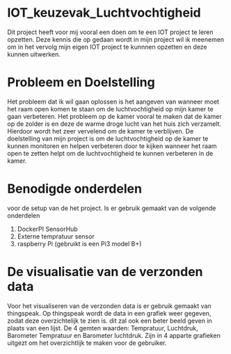 # IOT_keuzevak_Luchtvochtigheid
Dit project heeft voor mij vooral een doen om te een IOT project te leren opzetten. Deze kennis die op gedaan wordt in mijn project wil ik meenemen om in het vervolg mijn eigen IOT project te kunnnen opzetten en deze kunnen uitwerken.

# Probleem en Doelstelling
Het probleem dat ik wil gaan oplossen is het aangeven van wanneer moet het raam open komen te staan om de luchtvochtigheid op mijn kamer te gaan verbeteren. Het probleem op de kamer vooral te maken dat de kamer op de zolder is en deze de warme droge lucht van het huis zich verzamelt. Hierdoor wordt het zeer vervelend om de kamer te verblijven. De doelstelling van mijn project is om de luchtvochtigheid op de kamer te kunnen monitoren en helpen verbeteren door te kijken wanneer het raam open te zetten helpt om de luchtvochtigheid te kunnen verbeteren in de kamer.

# Benodigde onderdelen
voor de setup van de het project. Is er gebruik gemaakt van de volgende onderdelen
  1. DockerPI SensorHub
  2. Externe tempratuur sensor
  3. raspberry Pi (gebruikt is een Pi3 model B+)

# De visualisatie van de verzonden data
Voor het visualiseren van de verzonden data is er gebruik gemaakt van thingspeak. Op thingspeak wordt de data in een grafiek weer gegeven, zodat deze overzichtelijk te zien is. dit zal ook een beter beeld geven in plaats van een lijst. De 4 gemten waarden: Tempratuur, Luchtdruk, Barometer Tempratuur en Barometer luchtdruk. Zijn in 4 apparte grafieken uitgezt om het overzichtlijk te maken voor de gebruiker.

